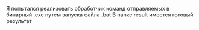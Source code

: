 Я попытался реализовать обработчик команд отправляемых в бинарный .exe путем запуска файла .bat
В папке result имеется готовый результат
